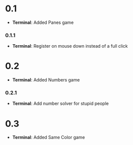 # 0.1
- **Terminal**: Added Panes game
### 0.1.1
- **Terminal**: Register on mouse down instead of a full click
# 0.2
- **Terminal**: Added Numbers game
### 0.2.1
- **Terminal**: Add number solver for stupid people
# 0.3
- **Terminal**: Added Same Color game